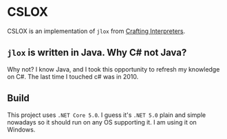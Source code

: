 # CSLOX

CSLOX is an implementation of `jlox` from [Crafting
Interpreters](https://craftinginterpreters.com).

## `jlox` is written in Java. Why C# not Java?

Why not? I know Java, and I took this opportunity to refresh my knowledge
on C#. The last time I touched c# was in 2010.

## Build

This project uses `.NET Core 5.0`. I guess it's `.NET 5.0` plain and simple
nowadays so it should run on any OS supporting it. I am using it on Windows.
